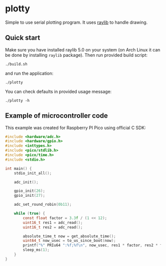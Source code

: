 # plotty

Simple to use serial plotting program. It uses [raylib](https://www.raylib.com/) to handle drawing.

## Quick start

Make sure you have installed raylib 5.0 on your system (on Arch Linux it can be done
by installing `raylib` package). Then run provided build script:

```console
./build.sh
```

and run the application:

```console
./plotty
```

You can check defaults in provided usage message:

```console
./plotty -h
```

## Example of microcontroller code

This example was created for Raspberry PI Pico using official C SDK:

```c
#include <hardware/adc.h>
#include <hardware/gpio.h>
#include <inttypes.h>
#include <pico/stdlib.h>
#include <pico/time.h>
#include <stdio.h>

int main() {
    stdio_init_all();

    adc_init();

    gpio_init(26);
    gpio_init(27);

    adc_set_round_robin(0b11);

    while (true) {
        const float factor = 3.3f / (1 << 12);
        uint16_t res1 = adc_read();
        uint16_t res2 = adc_read();

        absolute_time_t now = get_absolute_time();
        uint64_t now_usec = to_us_since_boot(now);
        printf("%" PRIu64 ":%f;%f\n", now_usec, res1 * factor, res2 * factor);
        sleep_ms(1);
    }
}
```
